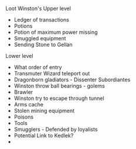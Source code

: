Loot Winston's Upper level
- Ledger of transactions
- Potions
- Potion of maximum power missing
- Smuggled equipment
- Sending Stone to Gellan

Lower level
- What order of entry
- Transmuter Wizard teleport out
- Dragonborn gladiators - Dissenter Subordiantes
- Winston throw ball bearings - golems
- Brawler
- Winston try to escape through tunnel
- Arms cache
- Stolen mining equipment
- Poisons
- Tools
- Smugglers - Defended by loyalists
- Potential Link to Kedlek?
- 